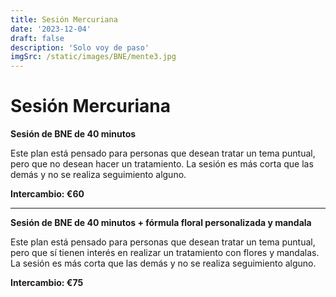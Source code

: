 ```yaml
---
title: Sesión Mercuriana
date: '2023-12-04'
draft: false
description: 'Solo voy de paso'
imgSrc: /static/images/BNE/mente3.jpg
---
```


# Sesión Mercuriana

**Sesión de BNE de 40 minutos**

Este plan está pensado para personas que desean tratar un tema puntual, pero que no desean hacer un tratamiento. La sesión es más corta que las demás y no se realiza seguimiento alguno.

**Intercambio: €60**

---

**Sesión de BNE de 40 minutos + fórmula floral personalizada y mandala**

Este plan está pensado para personas que desean tratar un tema puntual, pero que sí tienen interés en realizar un tratamiento con flores y mandalas. La sesión es más corta que las demás y no se realiza seguimiento alguno.

**Intercambio: €75**
